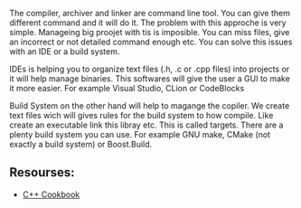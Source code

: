 The compiler, archiver and linker are command line tool. You can give them different command and it will do it. The problem with this approche is very simple. Manageing big proojet with tis is imposible. You can miss files, give an incorrect or not detailed command enough etc. You can solve this issues with an IDE or a build system. 

IDEs is helping you to organize text files (.h, .c or .cpp files) into projects or it will help manage binaries. This softwares will give the user a GUI to make it more easier. For example Visual Studio, CLion or CodeBlocks

Build System on the other hand will help to magange the copiler. We create text files wich will gives rules for the build system to how compile. Like create an executable link this libray etc. This is called targets. There are a plenty build system you can use. For example GNU make, CMake (not exactly a build system) or Boost.Build. 

## Resourses: 
- [C++ Cookbook](https://www.oreilly.com/library/view/c-cookbook/0596007612/)
